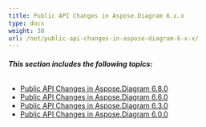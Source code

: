 ```yaml
---
title: Public API Changes in Aspose.Diagram 6.x.x
type: docs
weight: 30
url: /net/public-api-changes-in-aspose-diagram-6-x-x/
---
```


###### **This section includes the following topics:**
- [Public API Changes in Aspose.Diagram 6.8.0](/diagram/net/public-api-changes-in-aspose-diagram-6-8-0-html/)
- [Public API Changes in Aspose.Diagram 6.6.0](/diagram/net/public-api-changes-in-aspose-diagram-6-6-0-html/)
- [Public API Changes in Aspose.Diagram 6.3.0](/diagram/net/public-api-changes-in-aspose-diagram-6-3-0-html/)
- [Public API Changes in Aspose.Diagram 6.0.0](/diagram/net/public-api-changes-in-aspose-diagram-6-0-0-html/)
